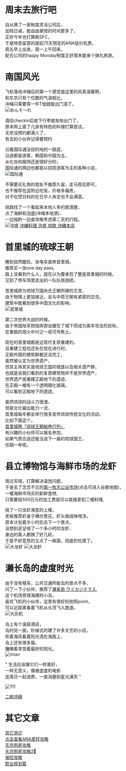 # 周末去旅行吧
自从换了一家制度灵活公司后，</br>
加班日减，能自由掌控的时间更多了，</br>
正好今年也打算刷SFC，</br>
于是特意留意的提前75天预定的ANA低价机票，</br>
周五早上出发，周一上午回来，</br>
配合公司的happy Monday制度正好周末能来个弹丸旅游。</br>


# 南国风光
飞机落地冲绳后的第一个感受是这里的风真温暖啊，</br>
和东京只有个位数的气温相比，</br>
冲绳只需要穿一件T恤就能出门浪了。</br>
![めんそ〜れ](../tmp/5721550414890.jpg)

酒店checkin后放下行李就匆匆出门了，</br>
原本网上查了几家有特色的料理打算尝试，</br>
无奈没预约都满人了，</br>
有去的小伙伴记得要预约</br>


沿着国际通没目的地的一路逛，</br>
沿途都是游客，韩国和中国为主，</br>
从化妆和服饰还是很好分的，</br>
国际通的两边也都是以招揽游客为主的各种小店，</br>
![国际通](../tmp/5741550414892.jpg)


不需要买礼物的朋友不推荐久留，走马观花即可，</br>
也不推荐在这附近吃饭，价格多偏贵，</br>
对于吃惯日料的在日华人肯定也不会满意。</br>

绕路找了一个看起来本地人多的居酒屋，</br>
点了海鲜和泡盛(冲绳本地酒)，</br>
一边独酌一边查攻略考虑第二天的行程。</br>
![泡盛](../tmp/5731550414891.jpg)
[沖縄料理 泡盛 琉歌 沖縄本店](https://maps.app.goo.gl/T4kmL)

# 首里城的琉球王朝
睡到自然醒后，坐电车直奔首里城，</br>
推荐买一张one day pass,</br>
路上没看到什么人，就在以为要承包了整座首里城的时候，</br>
见到了停车场里走出的一队队旅游团，</br>

首里城原为琉球万国尚氏王朝所建的王宫，</br>
由于物理上更加接近，且与中原王朝有紧密的交流，</br>
建筑中能看到很多中国文化的影响，</br>
![首里城](../tmp/5751550414893.jpg)

第二次世界大战的时候，</br>
由于帝国陆军把指挥部设置在了城下而成为美军攻击的目标，</br>
在重舰的炮火中付之一炬可怜焦土。</br>

现在的首里城都是近现代复原重建的，</br>
且重建工程也还处在现在进行时，</br>
正殿外围的建筑群都还没完工，</br>
虽然被认定为世界遗产，</br>
但其主体其实是琉球王国的城堡以及相关遗产群，</br>
也就是说我们看到的复原建筑物并不是世界遗产，</br>
世界遗产是重建正殿地下的遗迹，</br>
在正殿一楼有一个透明钢化玻璃，</br>
可以看到正殿地下的遗迹。</br>


虽然琉球的战斗力很渣，</br>
但是文化输出能力一流，</br>
首里城每年都会举行很多宣传琉球传统文化的活动，</br>
比如下面这个，</br>
[首里城祭「琉球王朝絵巻行列」](http://oki-park.jp/shurijo/information/detail/4111)</br>
有兴趣的小伙伴可以报名参加，</br>
如果气质合适还能当选下一届的琉球国王，</br>
任期一年呢。</br>


# 县立博物馆与海鲜市场的龙虾

雨过天晴，打算解决温饱问题，</br>
于是去了念念不忘的[第一牧志公设市场](https://maps.app.goo.gl/RJrrf)(点击可进入谷歌地图)，</br>
一楼海鲜市场买的新鲜食材,</br>
只需要给500日元的加工费就可以直接拿到二楼料理,</br>

挑了一只龙虾满意的上楼，</br>
老板推荐虾身子爆炒葱花，虾头做成味噌汤，</br>
原本计划着半小时后去下一个景点，</br>
没想到足足啃了一个多小时的龙虾，</br>
身边的客人都换了好几轮，</br>
于是不好意思的又点了一碗面，彻底的吃撑了。</br>
![大龙虾](../tmp/5841550415359.jpg)
![大龙虾](../tmp/5771550414895.jpg)

# 濑长岛的虚度时光
由于没有租车，公共交通所能去的景点不多，</br>
问了一下小伙伴，推荐了[瀬長島 ウミカジテラス](https://maps.app.goo.gl/aC67W),</br>
这个机场旁填海建的小岛，</br>
喜欢飞机的小伙伴，这里有很好的拍照point，</br>
可以近距离看着飞机从头顶飞入跑道。</br>
![大灰机](../tmp/5871550417469.jpg)

岛上有个温泉酒店，</br>
岛的另一面，阶梯式的建了许多文艺的小店，</br>
吹着海风看着阳光洒在海面上，</br>
岛上还有很多猫，</br>
慵懒着享受着最好的阳光。</br>
![miao](../tmp/5801550414898.jpg)


" 生活应该像它们一样美好，</br>
  一样无意义，像被虚度的电影</br>
  连落日一起浪费，一直消磨到星光满天 "</br>

![111](../tmp/5821550414927.jpg)

[二刷冲绳]()

# 其它文章
[其它游记](../menu.md) </br>
[点击查看ANA里程攻略](https://github.com/cheungYX/algorithm/blob/master/cheung/ana.md) </br>
[东京购房攻略](https://github.com/cheungYX/algorithm/blob/master/cheung/ff.md) </br>
[东京购房攻略2⃣️](https://github.com/cheungYX/algorithm/blob/master/cheung/ff2.md) </br>
[保险攻略](https://github.com/cheungYX/algorithm/blob/master/cheung/hokken.md) </br>
[职业规划篇](https://github.com/cheungYX/algorithm/blob/master/cheung/work_root.md) </br>

